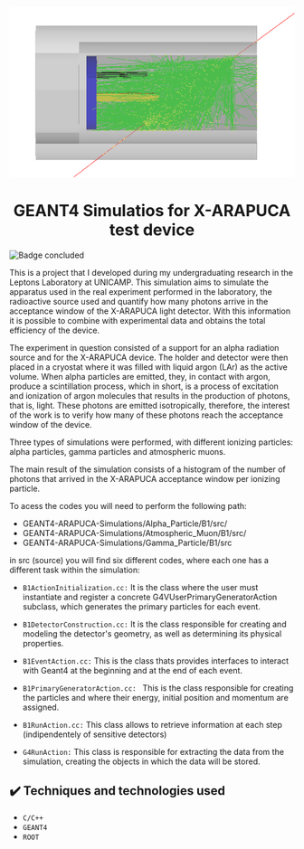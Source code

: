![alt text](https://github.com/ramosrafaela/GEANT4-ARAPUCA-Simulations/blob/main/figures/muon_2_1.png)

<h1 align="center"> GEANT4 Simulatios for X-ARAPUCA test device </h1>

![Badge concluded](http://img.shields.io/static/v1?label=STATUS&message=CONCLUDED&color=GREEN&style=for-the-badge)

This is a project that I developed during my undergraduating research in the Leptons Laboratory at UNICAMP. This simulation aims to simulate the apparatus used in the real experiment performed in the laboratory, the radioactive source used and quantify how many photons arrive in the acceptance window of the X-ARAPUCA light detector. With this information it is possible to combine with experimental data and obtains the total efficiency of the device.

The experiment in question consisted of a support for an alpha radiation source and for the X-ARAPUCA device. The holder and detector were then placed in a cryostat where it was filled with liquid argon (LAr) as the active volume. When alpha particles are emitted, they, in contact with argon, produce a scintillation process, which in short, is a process of excitation and ionization of argon molecules that results in the production of photons, that is, light. These photons are emitted isotropically, therefore, the interest of the work is to verify how many of these photons reach the acceptance window of the device.

Three types of simulations were performed, with different ionizing particles: alpha particles, gamma particles and atmospheric muons.

The main result of the simulation consists of a histogram of the number of photons that arrived in the X-ARAPUCA acceptance window per ionizing particle.

To acess the codes you will need to perform the following path: 

- GEANT4-ARAPUCA-Simulations/Alpha_Particle/B1/src/
- GEANT4-ARAPUCA-Simulations/Atmospheric_Muon/B1/src/
- GEANT4-ARAPUCA-Simulations/Gamma_Particle/B1/src


in src (source) you will find six different codes, where each one has a different task within the simulation:

- ``B1ActionInitialization.cc:`` It is the class where the user must instantiate and register a concrete G4VUserPrimaryGeneratorAction subclass, which generates the primary particles for each event.
- ``B1DetectorConstruction.cc:`` It is the class responsible for creating and modeling the detector's geometry, as well as determining its physical properties.
- ``B1EventAction.cc:`` This is the class thats provides interfaces to interact with Geant4 at the beginning and at the end of each event.

- ``B1PrimaryGeneratorAction.cc: `` This is the class responsible for creating the particles and where their energy, initial position and momentum are assigned.
 
- ``B1RunAction.cc:`` This class allows to retrieve information at each step (indipendentely of sensitive detectors)
- ``G4RunAction:`` This class is responsible for extracting the data from the simulation, creating the objects in which the data will be stored.

## ✔️ Techniques and technologies used

- ``C/C++``
- ``GEANT4``
- ``ROOT``
